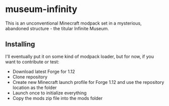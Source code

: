 # museum-infinity

This is an unconventional Minecraft modpack set in a mysterious, abandoned structure - the titular Infinite Museum.

## Installing

I'll eventually put it on some kind of modpack loader, but for now, if you want to contribute or test:

- Download latest Forge for 1.12
- Clone repository
- Create new Minecraft launch profile for Forge 1.12 and use the repository location as the folder
- Launch once to initialize everything
- Copy the mods zip file into the mods folder
